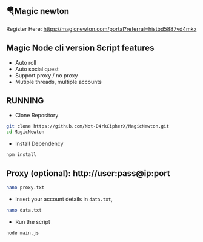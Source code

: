 ## 🪂Magic newton
 
Register Here: https://magicnewton.com/portal?referral=histbd5887vd4mkx

## Magic Node cli version Script features

- Auto roll
- Auto social quest
- Support proxy / no proxy
- Mutiple threads, multiple accounts

## RUNNING

- Clone Repository

```bash
git clone https://github.com/Not-D4rkCipherX/MagicNewton.git
cd MagicNewton
```

- Install Dependency

```bash
npm install
```

## Proxy (optional): http://user:pass@ip:port

```bash
nano proxy.txt
```
- Insert your account details in ``data.txt``,

```bash
nano data.txt
```

- Run the script

```bash
node main.js
```
